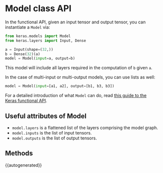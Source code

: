 # Model class API

In the functional API, given an input tensor and output tensor, you can instantiate a `Model` via:

```python
from keras.models import Model
from keras.layers import Input, Dense

a = Input(shape=(32,))
b = Dense(32)(a)
model = Model(input=a, output=b)
```

This model will include all layers required in the computation of `b` given `a`.

In the case of multi-input or multi-output models, you can use lists as well:

```python
model = Model(input=[a1, a2], output=[b1, b3, b3])
```

For a detailed introduction of what `Model` can do, read [this guide to the Keras functional API](/getting-started/functional-api-guide).

## Useful attributes of Model

- `model.layers` is a flattened list of the layers comprising the model graph.
- `model.inputs` is the list of input tensors.
- `model.outputs` is the list of output tensors.

## Methods

{{autogenerated}}
